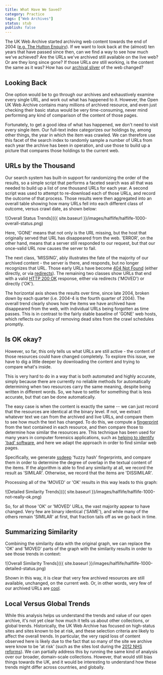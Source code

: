 ```yaml
---
title: What Have We Saved?
category: Practice
tags: ["Web Archives"]
status: stub
publish: false
---
```


The UK Web Archive started archiving web content towards the end of 2004 ([e.g. The Hutton Enquiry](http://www.webarchive.org.uk/wayback/archive/*/http://www.the-hutton-inquiry.org.uk/index.html)). If we want to look back at the (almost) ten years that have passed since then, can we find a way to see how much we've achieved? Are the URLs we've archived still available on the live web? Or are they long since gone? If those URLs _are_ still working, is the content the same as it was? How has our [archival sliver](http://inkdroid.org/journal/2013/11/26/the-web-as-a-preservation-medium/) of the web changed?
<!--break-->

Looking Back
------------

One option would be to go through our archives and exhaustively examine every single URL, and work out what has happened to it.  However, the Open UK Web Archive contains many millions of archived resource, and even just checking their basic status would be very time-consuming, never mind performing any kind of comparison of the content of those pages.

Fortunately, to get a good idea of what has happened, we don't need to visit every single item. Our full-text index categorizes our holdings by, among other things, the year in which the item was crawled. We can therefore use this facet of the search index to randomly sample a number of URLs from each year the archive has been in operation, and use those to build up a picture that compares those holdings to the current web.

URLs by the Thousand
--------------------

Our search system has built-in support for randomizing the order of the results, so a simple script that performs a faceted search was all that was needed to build up a list of one thousand URLs for each year. A second script was used to attempt to re-download each of those URLs, and record the outcome of that process. Those results were then aggregated into an overall table showing how many URLs fell into each different class of outcome, versus crawl date, as shown below:

![Overall Status Trends]({{ site.baseurl }}/images/halflife/halflife-1000-overall-status.png)

Here, 'GONE' means that not only is the URL missing, but the host that originally served that URL has disappeared from the web. 'ERROR', on the other hand, means that a server still responded to our request, but that our once-valid URL now causes the server to fail.

The next class, 'MISSING', ably illustrates the fate of the majority of our archived content - the server is there, and responds, but no longer recognizes that URL. Those early URLs have become [404 Not Found](https://en.wikipedia.org/wiki/HTTP_404) (either directly, or via [redirects](https://en.wikipedia.org/wiki/List_of_HTTP_status_codes#3xx_Redirection)). The remaining two classes show URLs that end with a valid [HTTP 200 OK](https://en.wikipedia.org/wiki/HTTP_200) response, either via redirects ('MOVED') or directly ('OK'). 

The horizontal axis shows the results over time, since late 2004, broken down by each quarter (i.e. 2004-4 is the fourth quarter of 2004). The overall trend clearly shows how the items we have archived have disappeared from the web, with individual URLs being forgotten as time passes. This is in contrast to the fairly stable baseline of 'GONE' web hosts, which reflects our policy of removing dead sites from the crawl schedules promptly.

Is OK okay?
-----------

However, so far, this only tells us what URLs are still active - the content of those resources could have changed completely. To explore this issue, we have to dig a little deeper by downloading the content and trying to compare what's inside.

This is very hard to do in a way that is both automated and highly accurate, simply because there are currently no reliable methods for automatically determining when two resources carry the same meaning, despite being written in different words. So, we have to settle for something that is less accurate, but that can be done automatically. 

The easy case is when the content is exactly the same -- we can just record that the resources are identical at the binary level. If not, we extract whatever text we can from the archived and live URLs, and compare them to see how much the text has changed. To do this, we compute a [fingerprint](https://en.wikipedia.org/wiki/Fingerprint_%28computing%29) from the text contained in each resource, and then compare those to determine how similar the resources are. This technique has been used for many years in computer forensics applications, such as [helping to identify 'bad' software](http://www.techrepublic.com/blog/it-security/fuzzy-hashing-helps-researchers-spot-morphing-malware/), and here we adapt the approach in order to find similar web pages.

Specifically, we generate [ssdeep](http://www.forensicswiki.org/wiki/Ssdeep) 'fuzzy hash' fingerprints, and compare them in order to determine the degree of overlap in the textual content of the items. If the algorithm is able to find any similarity at all, we record the result as 'SIMILAR'. Otherwise, we record that the items are 'DISSIMILAR'.

Processing all of the 'MOVED' or 'OK' results in this way leads to this graph:

![Detailed Similarity Trends]({{ site.baseurl }}/images/halflife/halflife-1000-not-really-ok.png)

So, for all those 'OK' or 'MOVED' URLs, the vast majority appear to have changed. Very few are binary identical ('SAME'), and while many of the others remain 'SIMILAR' at first, that fraction tails off as we go back in time.

Summarizing Similarity
----------------------

Combining the similarity data with the original graph, we can replace the 'OK' and 'MOVED' parts of the graph with the similarity results in order to see those trends in context:

![Overall Similarity Trends]({{ site.baseurl }}/images/halflife/halflife-1000-detailed-status.png)

Shown in this way, it is clear that very few archived resources are still available, unchanged, on the current web. Or, in other words, very few of our archived URLs are [cool](http://www.w3.org/Provider/Style/URI.html.en).

Local Versus Global Trends
--------------------------

While this analysis helps us understand the trends and value of our open archive, it's not yet clear how much it tells us about other collections, or global trends. Historically, the UK Web Archive has focused on high-status sites and sites known to be at risk, and these selection criteria are likely to affect the overall trends. In particular, the very rapid loss of content observed here is likely due to the fact that so many of the site we archive were know to be 'at risk' (such as the sites lost during the [2012 NHS reforms](http://www.webarchive.org.uk/ukwa/collection/117342234/page/1)). We can partially address this by running the same kind of analysis over our broader, domain-scale collections. However, that would still bias things towards the UK, and it would be interesting to understand how these trends might differ across countries, and globally.




